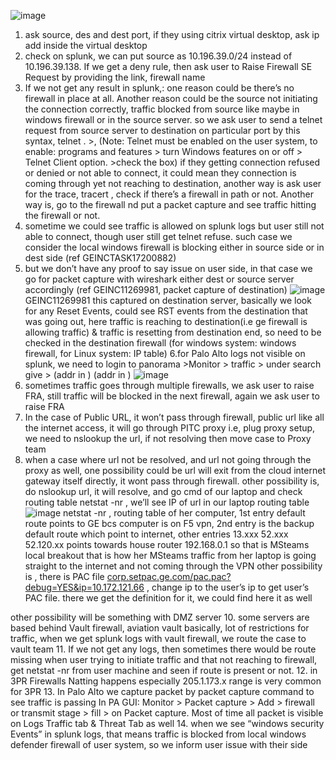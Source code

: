 ![image](https://github.com/sajithten/Networking-Troubleshooting/assets/110303586/7ab865fe-dfb8-4a8b-a022-02cb1b8476e2)
1. ask source, des and dest port, if they using citrix virtual desktop, ask ip add inside the virtual desktop
2. check on splunk, we can put source as 10.196.39.0/24 instead of 10.196.39.138. If we get a deny rule, then ask user to Raise Firewall SE Request by providing the link, firewall name
3. If we not get any result in splunk,:
one reason could be there’s no firewall in place at all.
Another reason could be the source not initiating the connection correctly, traffic blocked from source like maybe in windows firewall or in the source server. so we ask user to send a telnet request from source server to destination on particular port by this syntax, telnet <dest ip> <dest Port>. >, (Note: Telnet must be enabled on the user system, to enable: programs and features > turn Windows features on or off > Telnet Client option. >check the box) if they getting connection refused or denied or not able to connect, it could mean they connection is coming through yet not reaching to destination, another way is ask user for the trace, tracert <dest ip>, check if there’s a firewall in path or not.
Another way is, go to the firewall nd put a packet capture and see traffic hitting the firewall or not.
4. sometime we could see traffic is allowed on splunk logs but user still not able to connect, though user still get telnet refuse. such case we consider the local windows firewall is blocking either in source side or in dest side (ref GEINCTASK17200882)
5. but we don’t have any proof to say issue on user side, in that case we go for packet capture with wireshark either dest or source server accordingly (ref GEINC11269981, packet capture of destination)
![image](https://github.com/sajithten/Networking-Troubleshooting/assets/110303586/64f20d9d-5ed2-411c-a33c-f8655e0aeef1)
GEINC11269981 this captured on destination server, basically we look for any Reset Events, could see RST events from the destination that was going out, here traffic is reaching to destination(i.e ge firewall is allowing traffic) & traffic is resetting from destination end, so need to be checked in the destination firewall (for windows system: windows firewall, for Linux system: IP table)
6.for Palo Alto logs not visible on splunk, we need to login to panorama >Monitor > traffic > under search give > (addr in <ip>) (addr in <ip>)
![image](https://github.com/sajithten/Networking-Troubleshooting/assets/110303586/e9a68027-8c15-4968-bb1d-118a9cda2804)
7. sometimes traffic goes through multiple firewalls, we ask user to raise FRA, still traffic will be blocked in the next firewall, again we ask user to raise FRA
8. In the case of Public URL, it won’t pass through firewall, public url like all the internet access, it will go through PITC proxy i.e, plug proxy setup, 
we need to nslookup the url, if not resolving then move case to Proxy team
9. when a case where url not be resolved, and url not going through the proxy as well, one possibility could be url will exit from the cloud internet gateway itself directly, it wont pass through firewall.
other possibility is, do nslookup url, it will resolve, and go cmd of our laptop and check routing table netstat -nr , we’ll see IP of url in our laptop routing table
![image](https://github.com/sajithten/Networking-Troubleshooting/assets/110303586/8feee03d-7d7f-46ed-ad3c-027017caacb2)
netstat -nr , routing table of her computer, 1st entry default route points to GE bcs computer is on F5 vpn, 2nd entry is the backup default route which point to internet, other entries 13.xxx 52.xxx 52.120.xx points towards house router 192.168.0.1 so that is MSteams local breakout that is how her MSteams traffic from her laptop is going straight to the internet and not coming through the VPN
other possibility is , there is PAC file [corp.setpac.ge.com/pac.pac?debug=YES&ip=10.172.121.66](http://corp.setpac.ge.com/pac.pac?debug=YES&ip=10.172.121.66) , change ip to the user’s ip to get user’s PAC file. there we get the definition for it, we could find here it as well

other possibility will be something with DMZ server
10. some servers are based behind Vault firewall, aviation vault basically, lot of restrictions for traffic, when we get splunk logs with vault firewall, we route the case to vault team
11. If we not get any logs, then sometimes there would be route missing when user trying to initiate traffic and that not reaching to firewall, get netstat -nr from user machine and seen if route is present or not.
12. in 3PR Firewalls Natting happens especially 205.1.173.x range is very common for 3PR
13. In Palo Alto we capture packet by packet capture command to see traffic is passing
In PA GUI: Monitor > Packet capture > Add > firewall or transmit stage > fill > on Packet capture. Most of time all packet is visible on Logs Traffic tab & Threat Tab as well
14. when we see “windows security Events” in splunk logs, that means traffic is blocked from local windows defender firewall of user system, so we inform user issue with their side

